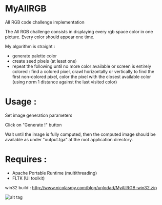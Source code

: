 MyAllRGB
========

All RGB code challenge implementation

The All RGB challenge consists in displaying every rgb space color in one picture. Every color should appear one time.

My algorithm is straight :
* generate palette color
* create seed pixels (at least one)
* repeat the following until no more color available or screen is entirely colored : find a colored pixel, crawl horizontally or vertically to find the first non-colored pixel, color the pixel with the closest available color (using norm 1 distance against the last visited color)

Usage :
=======
Set image generation parameters

Click on "Generate !" button

Wait until the image is fully computed, then the computed image should be available as under "output.tga" at the root application directory. 

Requires :
==========
* Apache Portable Runtime (multithreading)
* FLTK (UI toolkit)

win32 build : http://www.nicolasmy.com/blog/uplodad/MyAllRGB-win32.zip

![alt tag](http://www.nicolasmy.com/blog/upload/myallrgb3.jpg)

